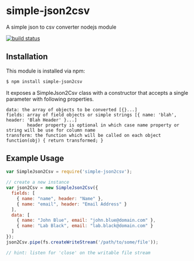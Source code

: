# simple-json2csv

A simple json to csv converter nodejs module

[![build status](https://secure.travis-ci.org/unvar/simple-json2csv.png)](http://travis-ci.org/unvar/simple-json2csv)

## Installation

This module is installed via npm:

``` bash
$ npm install simple-json2csv
```

It exposes a SimpleJson2Csv class with a constructor that accepts a single parameter with following properties.

```
data: the array of objects to be converted [{}...]
fields: array of field objects or simple strings [{ name: 'blah', header: 'Blah Header' }...] 
        header property is optional in which case name property or string will be use for column name
transform: the function which will be called on each object function(obj) { return transformed; }
 ```

## Example Usage

``` js
var SimpleJson2Csv = require('simple-json2csv');

// create a new instance
var json2Csv = new SimpleJson2Csv({
  fields: [ 
    { name: "name", header: "Name" },
    { name: "email", header: "Email Address" }
  ],
  data: [
    { name: "John Blue", email: "john.blue@domain.com" },
    { name: "Lab Black", email: "lab.black@domain.com" }
  ]
});
json2Csv.pipe(fs.createWriteStream('/path/to/some/file'));

// hint: listen for 'close' on the writable file stream
```
